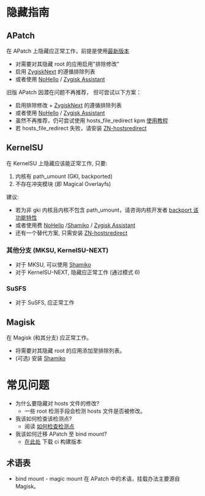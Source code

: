 # 隐藏指南

## APatch

在 APatch 上隐藏应正常工作，前提是使用[最新版本](https://github.com/bmax121/APatch/releases/latest)

- 对需要对其隐藏 root 的应用启用"排除修改"
- 启用 [ZygiskNext](https://github.com/Dr-TSNG/ZygiskNext) 的遵循排除列表
- 或者使用 [NoHello](https://github.com/MhmRdd/NoHello) / [Zygisk Assistant](https://github.com/snake-4/Zygisk-Assistant)

旧版 APatch 因潜在问题不再推荐， 但可尝试以下方案：

- 启用排除修改 + [ZygiskNext](https://github.com/Dr-TSNG/ZygiskNext) 的遵循排除列表
- 或者使用 [NoHello](https://github.com/MhmRdd/NoHello) / [Zygisk Assistant](https://github.com/snake-4/Zygisk-Assistant)
- 虽然不再推荐，仍可尝试使用 hosts_file_redirect kpm [使用教程](https://github.com/bindhosts/bindhosts/issues/3)
- 若 hosts_file_redirect 失败，请安装 [ZN-hostsredirect](https://github.com/aviraxp/ZN-hostsredirect/releases)

## KernelSU

在 KernelSU 上隐藏应该能正常工作, 只要:

1. 内核有 path_umount (GKI, backported)
2. 不存在冲突模块 (即 Magical Overlayfs)

建议:

- 若为非 gki 内核且内核不包含 path_umount，请咨询内核开发者 [backport 该功能特性](https://github.com/tiann/KernelSU/pull/1464)
- 或者使用费 [NoHello](https://github.com/MhmRdd/NoHello) /[Shamiko](https://github.com/LSPosed/LSPosed.github.io/releases/) / [Zygisk Assistant](https://github.com/snake-4/Zygisk-Assistant)
- 还有一个替代方案, 只需安装 [ZN-hostsredirect](https://github.com/aviraxp/ZN-hostsredirect/releases)

### 其他分支 (MKSU, KernelSU-NEXT)

- 对于 MKSU, 可以使用 [Shamiko](https://github.com/LSPosed/LSPosed.github.io/releases/)
- 对于 KernelSU-NEXT, 隐藏应正常工作 (通过模式 6)

### SuSFS

- 对于 SuSFS, 应正常工作

## Magisk

在 Magisk (和其分支) 应正常工作。

- 将需要对其隐藏 root 的应用添加至排除列表。
- (可选) 安装 [Shamiko](https://github.com/LSPosed/LSPosed.github.io/releases/)

# 常见问题

- 为什么要隐藏对 hosts 文件的修改?
  - 一些 root 检测手段会检测 hosts 文件是否被修改。
- 我该如何检查该检测点?
  - 阅读 [如何检查检测点](https://github.com/bindhosts/bindhosts/issues/4)
- 我该如何迁移 APatch 至 bind mount?
  - [在此处](https://nightly.link/bmax121/APatch/workflows/build/main/APatch) 下载 ci 构建版本

## 术语表

- bind mount - magic mount 在 APatch 中的术语，挂载办法主要源自 Magisk。

